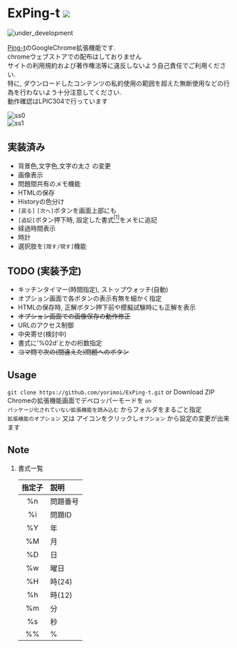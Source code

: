 # ExPing-t ![](https://github.com/yorimoi/ExPing-t/blob/master/icons/ExPing-t48.png)
![under_development](https://img.shields.io/badge/-%e9%96%8b%e7%99%ba%e4%b8%ad-important.svg)  

[Ping-t](https://ping-t.com/)のGoogleChrome拡張機能です.  
chromeウェブストアでの配布はしておりません  
サイトの利用規約および著作権法等に違反しないよう自己責任でご利用ください.  
特に, ダウンロードしたコンテンツの私的使用の範囲を超えた無断使用などの行為を行わないよう十分注意してください.  
動作確認はLPIC304で行っています  

![ss0](https://user-images.githubusercontent.com/29778890/61181193-bdeb6200-a65d-11e9-8190-233c61e99a34.png)  
![ss1](https://user-images.githubusercontent.com/29778890/61181198-d3608c00-a65d-11e9-8679-d4a24be12661.png)  


## 実装済み
* 背景色,文字色,文字の太さ の変更  
* 画像表示  
* 問題間共有のメモ機能  
* HTMLの保存  
* Historyの色分け  
* `[戻る]` `[次へ]`ボタンを画面上部にも  
* `[追記]`ボタン押下時, 設定した書式[<sup>[1]</sup>](#note-1)をメモに追記  
* 経過時間表示  
* 時計  
* 選択肢を`[隠す/現す]`機能  

## TODO (実装予定)
* キッチンタイマー(時間指定), ストップウォッチ(自動)  
* オプション画面で各ボタンの表示有無を細かく指定  
* HTMLの保存時, 正解ボタン押下前や模擬試験時にも正解を表示  
* ~~オプション画面での画像保存の動作修正~~  
* URLのアクセス制御  
* 中央寄せ(検討中)  
* 書式に'%02d'とかの桁数指定  
* ~~コマ問で次の(間違えた)問題へのボタン~~  

## Usage
`git clone https://github.com/yorimoi/ExPing-t.git` or Download ZIP  
Chromeの拡張機能画面でデベロッパーモードを `on`  
`パッケージ化されていない拡張機能を読み込む` からフォルダをまるごと指定  
`拡張機能のオプション` 又は アイコンをクリックし`オプション` から設定の変更が出来ます


## Note
<a name="note-1"></a>
1. 書式一覧

    | 指定子 |   説明   |
    | :----: | :------- |
    |   %n   | 問題番号 |
    |   %i   | 問題ID   |
    |   %Y   | 年       |
    |   %M   | 月       |
    |   %D   | 日       |
    |   %w   | 曜日     |
    |   %H   | 時(24)   |
    |   %h   | 時(12)   |
    |   %m   | 分       |
    |   %s   | 秒       |
    |   %%   | %        |
